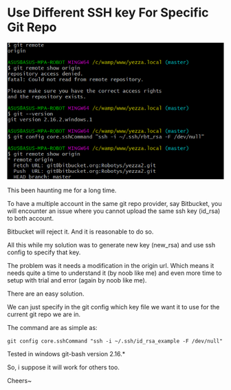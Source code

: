 Use Different SSH key For Specific Git Repo
===

![Podcast Time!](/media/git-ssh-key.png)

This been haunting me for a long time.

To have a multiple account in the same git repo provider, say Bitbucket, you will encounter an issue where you cannot upload the same ssh key (id_rsa) to both account.

Bitbucket will reject it. And it is reasonable to do so.

All this while my solution was to generate new key (new_rsa) and use ssh config to specify that key.

The problem was it needs a modification in the origin url. Which means it needs quite a time to understand it (by noob like me) and even more time to setup with trial and error (again by noob like me).

There are an easy solution.

We can just specify in the git config which key file we want it to use for the current git repo we are in.

The command are as simple as: 

	git config core.sshCommand "ssh -i ~/.ssh/id_rsa_example -F /dev/null"

Tested in windows git-bash version 2.16.*

So, i suppose it will work for others too.

Cheers~